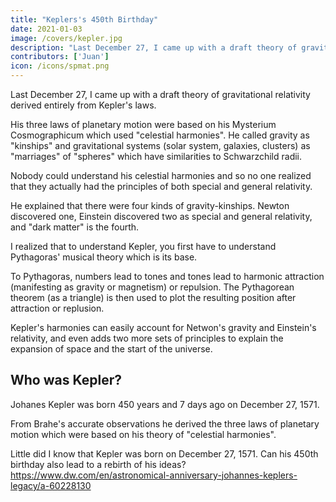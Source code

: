 ```yaml
---
title: "Keplers's 450th Birthday"
date: 2021-01-03
image: /covers/kepler.jpg
description: "Last December 27, I came up with a draft theory of gravitational relativity derived entirely from Kepler's laws"
contributors: ['Juan']
icon: /icons/spmat.png
---
```




Last December 27, I came up with a draft theory of gravitational relativity derived entirely from Kepler's laws. 

His three laws of planetary motion were based on his Mysterium Cosmographicum which used "celestial harmonies". He called gravity as "kinships" and gravitational systems (solar system, galaxies, clusters) as "marriages" of "spheres" which have similarities to Schwarzchild radii.

Nobody could understand his celestial harmonies and so no one realized that they actually had the principles of both special and general relativity.

He explained that there were four kinds of gravity-kinships. Newton discovered one, Einstein discovered two as special and general relativity, and "dark matter" is the fourth. 

I realized that to understand Kepler, you first have to understand Pythagoras' musical theory which is its base.

To Pythagoras, numbers lead to tones and tones lead to harmonic attraction (manifesting as gravity or magnetism) or repulsion. The Pythagorean theorem (as a triangle) is then used to plot the resulting position after attraction or replusion.

Kepler's harmonies can easily account for Netwon's gravity and Einstein's relativity, and even adds two more sets of principles to explain the expansion of space and the start of the universe.  


## Who was Kepler?

Johanes Kepler was born 450 years and 7 days ago on December 27, 1571.

From Brahe's accurate observations he derived the three laws of planetary motion which were based on his theory of "celestial harmonies". 

Little did I know that Kepler was born on December 27, 1571. Can his 450th birthday also lead to a rebirth of his ideas? 
https://www.dw.com/en/astronomical-anniversary-johannes-keplers-legacy/a-60228130

